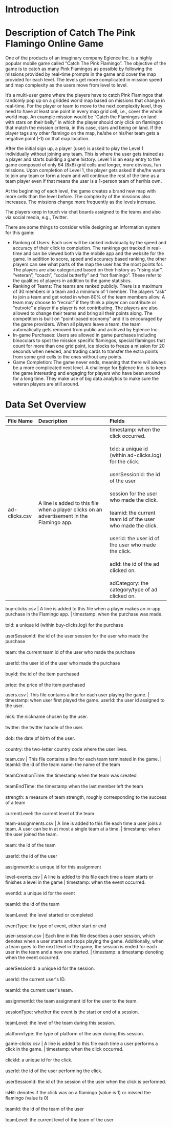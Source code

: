 # Introduction



# Description of Catch The Pink Flamingo Online Game
One of the products of an imaginary company Eglence Inc. is a highly popular mobile game called “Catch The Pink Flamingo”. The objective of the game is to catch as many Pink Flamingos as possible by following the missions provided by real-time prompts in the game and cover the map provided for each level. The levels get more complicated in mission speed and map complexity as the users move from level to level.

It’s a multi-user game where the players have to catch Pink Flamingos that randomly pop up on a gridded world map based on missions that change in real-time. For the player or team to move to the next complexity level, they need to have at least one point in every map grid cell, i.e., cover the whole world map. An example mission would be “Catch the Flamingos on land with stars on their belly” in which the player should only click on flamingos that match the mission criteria, in this case, stars and being on land. If the player tags any other flamingo on the map, he/she or his/her team gets a negative point (-1) on that map location.

After the initial sign up, a player (user) is asked to play the Level 1 individually without joining any team. This is where the user gets trained as a player and starts building a game history. Level 1 is an easy entry to the game composed of only 64 (8x8) grid cells and longer, more obvious, fun missions. Upon completion of Level 1, the player gets asked if she/he wants to join any team or form a team and will continue the rest of the time as a team player even if that means the user is a 1-person team of her/his own.

At the beginning of each level, the game creates a brand new map with more cells than the level before. The complexity of the missions also increases. The missions change more frequently as the levels increase.

The players keep in touch via chat boards assigned to the teams and also via social media, e.g., Twitter.

There are some things to consider while designing an information system for this game:

- Ranking of Users: Each user will be ranked individually by the speed and accuracy of their click to completion. The rankings get tracked in real-time and can be viewed both via the mobile app and the website for the game. In addition to score, speed and accuracy based ranking, the other players can see what parts of the map the user has the most points for. The players are also categorized based on their history as “rising star”, “veteran”, “coach”, “social butterfly” and “hot flamingo”. These refer to the qualities of players in addition to the game statistics.
- Ranking of Teams: The teams are ranked publicly. There is a maximum of 30 members in a team and a minimum of 1 member. The players “ask” to join a team and get voted in when 80% of the team members allow. A team may choose to “recruit” if they think a player can contribute or “outvote” a player if a player is not contributing. The players are also allowed to change their teams and bring all their points along. The competition is built on “point-based economy” and it is encouraged by the game providers. When all players leave a team, the team automatically gets removed from public and archived by Eglence Inc.
- In-game Purchases: Users are allowed in game purchases including binoculars to spot the mission specific flamingos, special flamingos that count for more than one grid point, ice blocks to freeze a mission for 20 seconds when needed, and trading cards to transfer the extra points from some grid cells to the ones without any points.
- Game Completion: The game never ends, meaning that there will always be a more complicated next level. A challenge for Eglence Inc. is to keep the game interesting and engaging for players who have been around for a long time. They make use of big data analytics to make sure the veteran players are still around.

# Data Set Overview

 File Name	| Description	| Fields 
|:--- | :--- |:--- |
 ad-clicks.csv | A line is added to this file when a player clicks on an advertisement in the Flamingo app. | timestamp: when the click occurred. <br/><br/>txId: a unique id (within ad-clicks.log) for the click. <br/><br/>userSessionid: the id of the user <br/><br/>session for the user who made the click.  <br/><br/>teamid: the current team id of the user who made the click.  <br/><br/>userid: the user id of the user who made the click. <br/><br/>adId: the id of the ad clicked on. <br/><br/>adCategory: the category/type of ad clicked on.
		
buy-clicks.csv	| A line is added to this file when a player makes an in-app purchase in the Flamingo app.	| timestamp: when the purchase was made.
<br/><br/>txId: a unique id (within buy-clicks.log) for the purchase
<br/><br/>userSessionId: the id of the user session for the user who made the purchase
<br/><br/>team: the current team id of the user who made the purchase
<br/><br/>userId: the user id of the user who made the purchase
<br/><br/>buyId: the id of the item purchased
<br/><br/>price: the price of the item purchased
		
		
		
		
		
		
users.csv |	This file contains a line for each user playing the game. |	timestamp: when user first played the game.
userId: the user id assigned to the user.
<br/><br/>nick: the nickname chosen by the user.
<br/><br/>twitter: the twitter handle of the user.
<br/><br/>dob: the date of birth of the user.
<br/><br/>country: the two-letter country code where the user lives.
		
		
		
		
		
team.csv	| This file contains a line for each team terminated in the game.	| teamId: the id of the team
name: the name of the team
<br/><br/>teamCreationTime: the timestamp when the team was created
<br/><br/>teamEndTime: the timestamp when the last member left the team
<br/><br/>strength: a measure of team strength, roughly corresponding to the success of a team
<br/><br/>currentLevel: the current level of the team
		
		
		
		
		
team-assignments.csv	| A line is added to this file each time a user joins a team. A user can be in at most a single team at a time.	| timestamp: when the user joined the team.
<br/><br/>team: the id of the team
<br/><br/>userId: the id of the user
<br/><br/>assignmentId: a unique id for this assignment
		
		
		
level-events.csv	| A line is added to this file each time a team starts or finishes a level in the game	| timestamp: when the event occurred.
<br/><br/>eventId: a unique id for the event
<br/><br/>teamId: the id of the team
<br/><br/>teamLevel: the level started or completed
<br/><br/>eventType: the type of event, either start or end
		
		
		
		
user-session.csv |	Each line in this file describes a user session, which denotes when a user starts and stops playing the game. Additionally, when a team goes to the next level in the game, the session is ended for each user in the team and a new one started.	| timestamp: a timestamp denoting when the event occurred.
<br/><br/>userSessionId: a unique id for the session.
<br/><br/>userId: the current user's ID.
<br/><br/>teamId: the current user's team.
<br/><br/>assignmentId: the team assignment id for the user to the team.
<br/><br/>sessionType: whether the event is the start or end of a session.
<br/><br/>teamLevel: the level of the team during this session.
<br/><br/>platformType: the type of platform of the user during this session.
		
		
		
		
		
		
		
game-clicks.csv	| A line is added to this file each time a user performs a click in the game. |	timestamp: when the click occurred.
<br/><br/>clickId: a unique id for the click.
<br/><br/>userId: the id of the user performing the click.
<br/><br/>userSessionId: the id of the session of the user when the click is performed.
<br/><br/>isHit: denotes if the click was on a flamingo (value is 1) or missed the flamingo (value is 0)
<br/><br/>teamId: the id of the team of the user
<br/><br/>teamLevel: the current level of the team of the user
		
		
		
		
		
		
		
		
		
				
		
		
		
		
		
